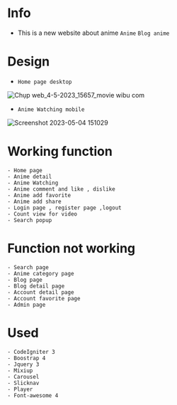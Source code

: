 # Info 
- This is a new website about anime 
`Anime` `Blog anime`
# Design
- `Home page desktop`

![Chụp web_4-5-2023_15657_movie wibu com](https://user-images.githubusercontent.com/102504876/236146546-462af31f-2435-4c0e-8278-abc13b998169.jpeg)

- `Anime Watching mobile`
  
![Screenshot 2023-05-04 151029](https://user-images.githubusercontent.com/102504876/236146973-48ea0db3-a77e-4848-b549-831fbdaae29f.png)

# Working function 
~~~~
- Home page
- Anime detail
- Anime Watching
- Anime comment and like , dislike
- Anime add favorite
- Anime add share
- Login page , register page ,logout
- Count view for video
- Search popup
~~~~
# Function not working
~~~~
- Search page
- Anime category page
- Blog page
- Blog detail page
- Account detail page
- Account favorite page
- Admin page
~~~~
# Used
~~~~
- CodeIgniter 3
- Boostrap 4
- Jquery 3
- Mixiup
- Carousel
- Slicknav
- Player
- Font-awesome 4
~~~~
